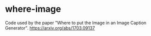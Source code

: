 # where-image
Code used by the paper "Where to put the Image in an Image Caption Generator".
https://arxiv.org/abs/1703.09137
